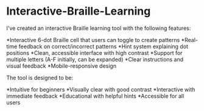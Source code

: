 # Interactive-Braille-Learning

I've created an interactive Braille learning tool with the following features:

*Interactive 6-dot Braille cell that users can toggle to create patterns
*Real-time feedback on correct/incorrect patterns
*Hint system explaining dot positions
*Clean, accessible interface with high contrast
*Support for multiple letters (A-F initially, can be expanded)
*Clear instructions and visual feedback
*Mobile-responsive design

The tool is designed to be:

*Intuitive for beginners
*Visually clear with good contrast
*Interactive with immediate feedback
*Educational with helpful hints
*Accessible for all users
